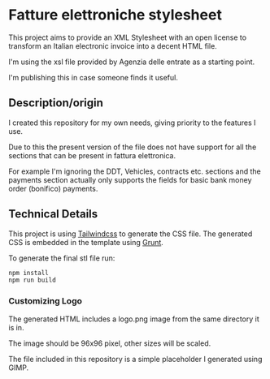 # Fatture elettroniche stylesheet

This project aims to provide an XML Stylesheet with an open license  to
transform an Italian electronic invoice into a decent HTML file.

I'm using the xsl file provided by Agenzia delle entrate as a starting point.

I'm publishing this in case someone finds it useful.

## Description/origin

I created this repository for my own needs, giving priority to the features I use.

Due to this the present version of the file does not have support for all
the sections that can be present in fattura elettronica.

For example I'm ignoring the DDT, Vehicles, contracts etc. sections and the
payments section actually only supports the fields for basic bank money order
(bonifico) payments.

## Technical Details

This project is using [Tailwindcss](https://tailwindcss.com) to generate the CSS file. The generated CSS is embedded in the template using [Grunt](https://gruntjs.com).

To generate the final stl file run:

```sh
npm install
npm run build
```

### Customizing Logo

The generated HTML includes a logo.png image from the same directory it is in.

The image should be 96x96 pixel, other sizes will be scaled.

The file included in this repository is a simple placeholder I generated using GIMP.
